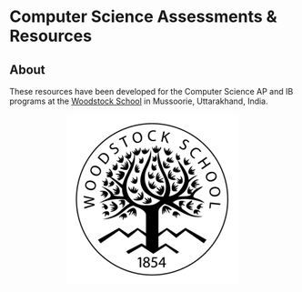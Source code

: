 # Computer Science Assessments & Resources


## About
These resources have been developed for the Computer Science AP and IB programs at the [Woodstock School](http://www.woodstock.ac.in) in Mussoorie, Uttarakhand, India.

<center>

![Woodstock School](templates/graphics/logo_black_small.png)

</center>